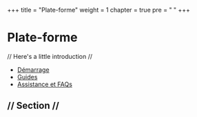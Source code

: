 +++
title = "Plate-forme"
weight = 1
chapter = true
pre = "<i class='fas fa-server'></i>&nbsp;"
+++

# Plate-forme

// Here's a little introduction //

- [Démarrage]()
- [Guides]()
- [Assistance et FAQs]()

## // Section //

